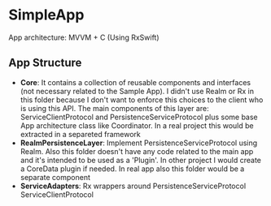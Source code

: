 # SimpleApp
App architecture: MVVM + C (Using RxSwift)
## App Structure
- **Core**: It contains a collection of reusable components and interfaces (not necessary related to the Sample App). I didn't use Realm or Rx in this folder because I don't want to enforce this choices to the client who is using this API. The main components of this layer are: ServiceClientProtocol and PersistenceServiceProtocol plus some base App architecture class like Coordinator. In a real project this would be extracted in a separeted framework 
- **RealmPersistenceLayer**: Implement PersistenceServiceProtocol using Realm. Also this folder doesn't have any code related to the main app and it's intended to be used as a 'Plugin'. In other project I would create a CoreData plugin if needed. In real app also this folder would be a separate component
- **ServiceAdapters**: Rx wrappers around PersistenceServiceProtocol ServiceClientProtocol
